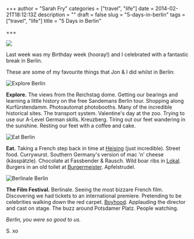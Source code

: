 +++
author = "Sarah Fry"
categories = ["travel", "life"]
date = 2014-02-21T18:12:13Z
description = ""
draft = false
slug = "5-days-in-berlin"
tags = ["travel", "life"]
title = "5 Days in Berlin"

+++


![](/content/images/2014/Feb/Berlin0.png)

Last week was my Birthday week (hooray!) and I celebrated with a fantastic break in Berlin.

These are some of my favourite things that Jon & I did whilst in Berlin:

![Explore Berlin](/content/images/2014/Feb/Berlin1.png)

**Explore.** The views from the Reichstag dome. Getting our bearings and learning a little history on the free Sandemans Berlin tour. Shopping along Kurfürstendamm. Photoautomat photobooths. Many of the incredible historical sites. The transport system. Valentine's day at the zoo. Trying to use our A-Level German skills. Kreuzberg. Tiring out our feet wandering in the sunshine. Resting our feet with a coffee and cake. 

![Eat Berlin](/content/images/2014/Feb/berlin2.png)

**Eat.** Taking a French step back in time at [Heising](http://www.restaurant-heising.de/Restaurant_Heising/Willkommen.html) (just incredible). Street food. Currywurst. Southern Germany's version of mac 'n' cheese (kässpätzle). Chocolate at Fassbender & Rausch. Wild boar ribs in [Lokal](http://lokal-berlin.blogspot.co.uk/). Burgers in an old toilet at [Burgermeister](http://www.burger-meister.de/). Apfelstrudel.

![Berlinale Berlin](/content/images/2014/Feb/Berlin3.png)

**The Film Festival.** Berlinale. Seeing the most bizzare French film. Discovering we had tickets to an international premiere. Pretending to be celebrities walking down the red carpet. [Boyhood](http://www.imdb.com/title/tt1065073/). Applauding the director and cast on stage. The buzz around Potsdamer Platz. People watching. 

*Berlin, you were so good to us.*

S. xo

